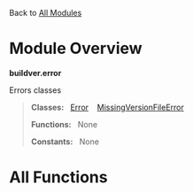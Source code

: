 Back to [All Modules](https://github.com/pyrustic/buildver/blob/master/docs/modules/README.md#readme)

# Module Overview

**buildver.error**
 
Errors classes

> **Classes:** &nbsp; [Error](https://github.com/pyrustic/buildver/blob/master/docs/modules/content/buildver.error/content/classes/Error.md#class-error) &nbsp;&nbsp; [MissingVersionFileError](https://github.com/pyrustic/buildver/blob/master/docs/modules/content/buildver.error/content/classes/MissingVersionFileError.md#class-missingversionfileerror)
>
> **Functions:** &nbsp; None
>
> **Constants:** &nbsp; None

# All Functions



